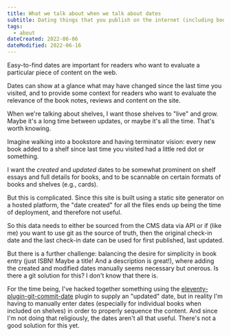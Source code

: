 ```yaml
---
title: What we talk about when we talk about dates
subtitle: Dating things that you publish on the internet (including book reviews and capsules) is always important, but doing this effectively on this site is giving me some headaches.
tags:
  - about
dateCreated: 2022-06-06
dateModified: 2022-06-16
---
```


Easy-to-find dates are important for readers who want to evaluate a particular piece of content on the web.

Dates can show at a glance what may have changed since the last time you visited, and to provide some context for readers who want to evaluate the relevance of the book notes, reviews and content on the site.

When we're talking about shelves, I want those shelves to "live" and grow. Maybe it's a long time between updates, or maybe it's all the time. That's worth knowing.

Imagine walking into a bookstore and having terminator vision: every new book added to a shelf since last time you visited had a little red dot or something.

I want the *created* and *updated* dates to be somewhat prominent on shelf essays and full details for books, and to be scannable on certain formats of books and shelves (e.g., cards).

But this is complicated. Since this site is built using a static site generator on a hosted platform, the "date created" for all the files ends up being the time of deployment, and therefore not useful.

So this data needs to either be sourced from the CMS data via API or if (like me) you want to use git as the source of truth, then the original check-in date and the last check-in date can be used for first published, last updated.

But there is a further challenge: balancing the desire for simplicity in book entry (just ISBN! Maybe a title! And a description is great!), where adding the created and modified dates manually seems necessary but onerous. Is there a git solution for this? I don't know that there is.

For the time being, I've hacked together something using the [eleventy-plugin-git-commit-date](https://www.npmjs.com/package/eleventy-plugin-git-commit-date) plugin to supply an "updated" date, but in reality I'm having to manually enter dates (especially for individual books when included on shelves) in order to properly sequence the content. And since I'm not doing that religiously, the dates aren't all that useful. There's not a good solution for this yet.

